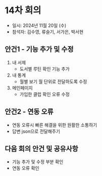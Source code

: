# 14차 회의
- 일시: 2024년 11월 20일 (수)
- 참석자: 김수영, 류슬기, 서가은, 박서현

## 안건1  - 기능 추가 및 수정
1. 내 서제
   - 도서별 루틴 확인 기능 추가
2. 내 통계
   - 월별 보기 월 단위로 전달하도록 수정
3. 메인페이지
   - 가입한 클럽 확인 오류 수정
    
## 안건2 - 연동 오류
- 연동 오류시 빠른 해결을 위한 원활한 소통하기
- 답변 json으로 전달해주기


## 다음 회의 안건 및 공유사항
- 기능 추가 및 수정 부분 확인
- 연동 오류 확인
